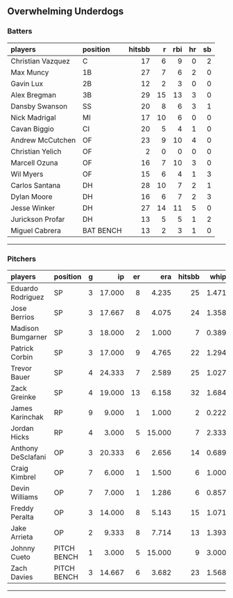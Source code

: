 ## Overwhelming Underdogs

### Batters

 
|players           |position  | hitsbb|  r| rbi| hr| sb| 
|:-----------------|:---------|------:|--:|---:|--:|--:| 
|Christian Vazquez |C         |     17|  6|   9|  0|  2| 
|Max Muncy         |1B        |     27|  7|   6|  2|  0| 
|Gavin Lux         |2B        |     12|  2|   3|  0|  0| 
|Alex Bregman      |3B        |     29| 15|  13|  3|  0| 
|Dansby Swanson    |SS        |     20|  8|   6|  3|  1| 
|Nick Madrigal     |MI        |     17| 10|   6|  0|  0| 
|Cavan Biggio      |CI        |     20|  5|   4|  1|  0| 
|Andrew McCutchen  |OF        |     23|  9|  10|  4|  0| 
|Christian Yelich  |OF        |      2|  0|   0|  0|  0| 
|Marcell Ozuna     |OF        |     16|  7|  10|  3|  0| 
|Wil Myers         |OF        |     15|  6|   4|  1|  3| 
|Carlos Santana    |DH        |     28| 10|   7|  2|  1| 
|Dylan Moore       |DH        |     16|  6|   7|  2|  3| 
|Jesse Winker      |DH        |     27| 14|  11|  5|  0| 
|Jurickson Profar  |DH        |     13|  5|   5|  1|  2| 
|Miguel Cabrera    |BAT BENCH |     13|  2|   3|  1|  0| 


* * *

### Pitchers

 
|players            |position    |  g|     ip| er|    era| hitsbb|  whip| so|  w| sv| 
|:------------------|:-----------|--:|------:|--:|------:|------:|-----:|--:|--:|--:| 
|Eduardo Rodriguez  |SP          |  3| 17.000|  8|  4.235|     25| 1.471| 15|  2|  0| 
|Jose Berrios       |SP          |  3| 17.667|  8|  4.075|     24| 1.358| 13|  1|  0| 
|Madison Bumgarner  |SP          |  3| 18.000|  2|  1.000|      7| 0.389| 20|  2|  0| 
|Patrick Corbin     |SP          |  3| 17.000|  9|  4.765|     22| 1.294|  9|  1|  0| 
|Trevor Bauer       |SP          |  4| 24.333|  7|  2.589|     25| 1.027| 31|  1|  0| 
|Zack Greinke       |SP          |  4| 19.000| 13|  6.158|     32| 1.684| 19|  0|  0| 
|James Karinchak    |RP          |  9|  9.000|  1|  1.000|      2| 0.222| 19|  0|  2| 
|Jordan Hicks       |RP          |  4|  3.000|  5| 15.000|      7| 2.333|  3|  0|  0| 
|Anthony DeSclafani |OP          |  3| 20.333|  6|  2.656|     14| 0.689| 15|  1|  0| 
|Craig Kimbrel      |OP          |  7|  6.000|  1|  1.500|      6| 1.000|  8|  0|  2| 
|Devin Williams     |OP          |  7|  7.000|  1|  1.286|      6| 0.857| 11|  0|  0| 
|Freddy Peralta     |OP          |  3| 14.000|  8|  5.143|     15| 1.071| 22|  1|  0| 
|Jake Arrieta       |OP          |  2|  9.333|  8|  7.714|     13| 1.393| 10|  0|  0| 
|Johnny Cueto       |PITCH BENCH |  1|  3.000|  5| 15.000|      9| 3.000|  2|  0|  0| 
|Zach Davies        |PITCH BENCH |  3| 14.667|  6|  3.682|     23| 1.568|  8|  1|  0| 


* * *


